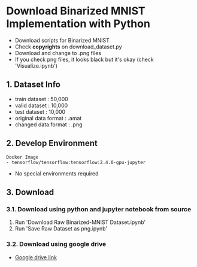 # Download Binarized MNIST Implementation with Python
- Download scripts for Binarized MNIST
- Check **copyrights** on download_dataset.py
- Download and change to .png files
- If you check png files, it looks black but it's okay (check 'Visualize.ipynb')


## 1. Dataset Info
- train dataset : 50,000
- valid dataset : 10,000
- test dataset : 10,000
- original data format : .amat
- changed data format : .png


## 2. Develop Environment
```
Docker Image
- tensorflow/tensorflow:tensorflow:2.4.0-gpu-jupyter
```
- No special environments required


## 3. Download
### 3.1. Download using python and jupyter notebook from source
1. Run 'Download Raw Binarized-MNIST Dataset.ipynb'
2. Run 'Save Raw Dataset as png.ipynb'

### 3.2. Download using google drive
- [Google drive link](https://drive.google.com/file/d/1Gh3ZR13bpObYWDogM2DFRUWh7PItIBJw/view?usp=sharing)

